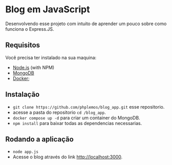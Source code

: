 # Blog em JavaScript
Desenvolvendo esse projeto com intuito de aprender um pouco sobre como funciona o Express.JS.

## Requisitos

Você precisa ter instalado na sua maquina:


* [Node.js](http://nodejs.org/) (with NPM)
* [MongoDB](https://www.mongodb.com/try/download/community)
* [Docker](https://docs.docker.com/desktop/install/windows-install);

## Instalação

*  `git clone https://github.com/phplemos/blog_app.git` esse repositorio.
*   acesse a pasta do repositorio `cd /blog_app`.
*  `docker compose up -d` para criar um container do MongoDB.
*  `npm install` para baixar todas as dependencias necessarias.

## Rodando a aplicação

* `node app.js`
* Acesse o blog através do link [http://localhost:3000](http://localhost:3000).

